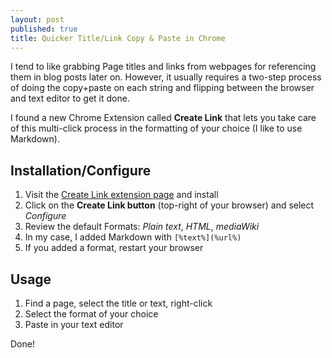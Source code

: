 ```yaml
---
layout: post
published: true
title: Quicker Title/Link Copy & Paste in Chrome
---
```


I tend to like grabbing Page titles and links from webpages for referencing them in blog posts later on. However, it usually requires a two-step process of doing the copy+paste on each string and flipping between the browser and text editor to get it done.

I found a new Chrome Extension called **Create Link** that lets you take care of this multi-click process in the formatting of your choice (I like to use Markdown).

## Installation/Configure

1. Visit the [Create Link extension page](https://chrome.google.com/webstore/detail/create-link/gcmghdmnkfdbncmnmlkkglmnnhagajbm?hl=en) and install
3. Click on the **Create Link button** (top-right of your browser) and select *Configure*
4. Review the default Formats: *Plain text*, *HTML*, *mediaWiki*
5. In my case, I added Markdown with ```[%text%](%url%)```
6. If you added a format, restart your browser

## Usage

1. Find a page, select the title or text, right-click
2. Select the format of your choice
3. Paste in your text editor

Done!